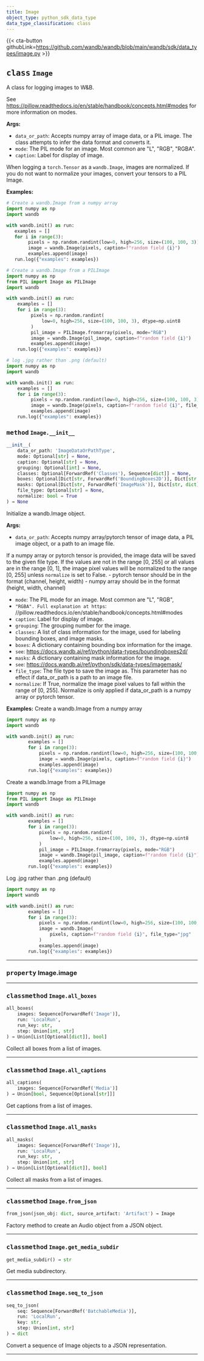 ```yaml
---
title: Image
object_type: python_sdk_data_type
data_type_classification: class
---
```


{{< cta-button githubLink=https://github.com/wandb/wandb/blob/main/wandb/sdk/data_types/image.py >}}




## <kbd>class</kbd> `Image`
A class for logging images to W&B. 

See https://pillow.readthedocs.io/en/stable/handbook/concepts.html#modes for more information on modes. 



**Args:**
 
 - `data_or_path`:  Accepts numpy array of image data, or a PIL image.  The class attempts to infer the data format and converts it. 
 - `mode`:  The PIL mode for an image. Most common are "L", "RGB", "RGBA". 
 - `caption`:  Label for display of image. 

When logging a `torch.Tensor` as a `wandb.Image`, images are normalized. If you do not want to normalize your images, convert your tensors to a PIL Image. 



**Examples:**
 ```python
# Create a wandb.Image from a numpy array
import numpy as np
import wandb

with wandb.init() as run:
    examples = []
    for i in range(3):
         pixels = np.random.randint(low=0, high=256, size=(100, 100, 3))
         image = wandb.Image(pixels, caption=f"random field {i}")
         examples.append(image)
    run.log({"examples": examples})
``` 

```python
# Create a wandb.Image from a PILImage
import numpy as np
from PIL import Image as PILImage
import wandb

with wandb.init() as run:
    examples = []
    for i in range(3):
         pixels = np.random.randint(
             low=0, high=256, size=(100, 100, 3), dtype=np.uint8
         )
         pil_image = PILImage.fromarray(pixels, mode="RGB")
         image = wandb.Image(pil_image, caption=f"random field {i}")
         examples.append(image)
    run.log({"examples": examples})
``` 

```python
# log .jpg rather than .png (default)
import numpy as np
import wandb

with wandb.init() as run:
    examples = []
    for i in range(3):
         pixels = np.random.randint(low=0, high=256, size=(100, 100, 3))
         image = wandb.Image(pixels, caption=f"random field {i}", file_type="jpg")
         examples.append(image)
    run.log({"examples": examples})
``` 

### <kbd>method</kbd> `Image.__init__`

```python
__init__(
    data_or_path: 'ImageDataOrPathType',
    mode: Optional[str] = None,
    caption: Optional[str] = None,
    grouping: Optional[int] = None,
    classes: Optional[ForwardRef('Classes'), Sequence[dict]] = None,
    boxes: Optional[Dict[str, ForwardRef('BoundingBoxes2D')], Dict[str, dict]] = None,
    masks: Optional[Dict[str, ForwardRef('ImageMask')], Dict[str, dict]] = None,
    file_type: Optional[str] = None,
    normalize: bool = True
) → None
```

Initialize a wandb.Image object. 



**Args:**
 
 - `data_or_path`:  Accepts numpy array/pytorch tensor of image data,  a PIL image object, or a path to an image file. 

 If a numpy array or pytorch tensor is provided,  the image data will be saved to the given file type.  If the values are not in the range [0, 255] or all values are in the range [0, 1],  the image pixel values will be normalized to the range [0, 255]  unless `normalize` is set to False. 
        - pytorch tensor should be in the format (channel, height, width) 
        - numpy array should be in the format (height, width, channel) 
 - `mode`:  The PIL mode for an image. Most common are "L", "RGB", 
 - `"RGBA". Full explanation at https`: //pillow.readthedocs.io/en/stable/handbook/concepts.html#modes 
 - `caption`:  Label for display of image. 
 - `grouping`:  The grouping number for the image. 
 - `classes`:  A list of class information for the image,  used for labeling bounding boxes, and image masks. 
 - `boxes`:  A dictionary containing bounding box information for the image. 
 - `see`:  https://docs.wandb.ai/ref/python/data-types/boundingboxes2d/ 
 - `masks`:  A dictionary containing mask information for the image. 
 - `see`:  https://docs.wandb.ai/ref/python/sdk/data-types/imagemask/ 
 - `file_type`:  The file type to save the image as.  This parameter has no effect if data_or_path is a path to an image file. 
 - `normalize`:  If True, normalize the image pixel values to fall within the range of [0, 255].  Normalize is only applied if data_or_path is a numpy array or pytorch tensor. 



**Examples:**
Create a wandb.Image from a numpy array 
```python
import numpy as np
import wandb

with wandb.init() as run:
        examples = []
        for i in range(3):
            pixels = np.random.randint(low=0, high=256, size=(100, 100, 3))
            image = wandb.Image(pixels, caption=f"random field {i}")
            examples.append(image)
        run.log({"examples": examples})
``` 

Create a wandb.Image from a PILImage

```python
import numpy as np
from PIL import Image as PILImage
import wandb

with wandb.init() as run:
        examples = []
        for i in range(3):
            pixels = np.random.randint(
                low=0, high=256, size=(100, 100, 3), dtype=np.uint8
            )
            pil_image = PILImage.fromarray(pixels, mode="RGB")
            image = wandb.Image(pil_image, caption=f"random field {i}")
            examples.append(image)
        run.log({"examples": examples})
``` 

Log .jpg rather than .png (default)

```python
import numpy as np
import wandb

with wandb.init() as run:
        examples = []
        for i in range(3):
            pixels = np.random.randint(low=0, high=256, size=(100, 100, 3))
            image = wandb.Image(
                pixels, caption=f"random field {i}", file_type="jpg"
            )
            examples.append(image)
        run.log({"examples": examples})
``` 


---

### <kbd>property</kbd> Image.image







---

### <kbd>classmethod</kbd> `Image.all_boxes`

```python
all_boxes(
    images: Sequence[ForwardRef('Image')],
    run: 'LocalRun',
    run_key: str,
    step: Union[int, str]
) → Union[List[Optional[dict]], bool]
```

Collect all boxes from a list of images. 

<!-- lazydoc-ignore: internal --> 

---

### <kbd>classmethod</kbd> `Image.all_captions`

```python
all_captions(
    images: Sequence[ForwardRef('Media')]
) → Union[bool, Sequence[Optional[str]]]
```

Get captions from a list of images. 

<!-- lazydoc-ignore: internal --> 

---

### <kbd>classmethod</kbd> `Image.all_masks`

```python
all_masks(
    images: Sequence[ForwardRef('Image')],
    run: 'LocalRun',
    run_key: str,
    step: Union[int, str]
) → Union[List[Optional[dict]], bool]
```

Collect all masks from a list of images. 

<!-- lazydoc-ignore: internal --> 

---


### <kbd>classmethod</kbd> `Image.from_json`

```python
from_json(json_obj: dict, source_artifact: 'Artifact') → Image
```

Factory method to create an Audio object from a JSON object. 

<!-- lazydoc-ignore: internal --> 

---

### <kbd>classmethod</kbd> `Image.get_media_subdir`

```python
get_media_subdir() → str
```

Get media subdirectory. 

<!-- lazydoc-ignore: internal --> 

---


### <kbd>classmethod</kbd> `Image.seq_to_json`

```python
seq_to_json(
    seq: Sequence[ForwardRef('BatchableMedia')],
    run: 'LocalRun',
    key: str,
    step: Union[int, str]
) → dict
```

Convert a sequence of Image objects to a JSON representation. 

<!-- lazydoc-ignore: internal --> 

---


